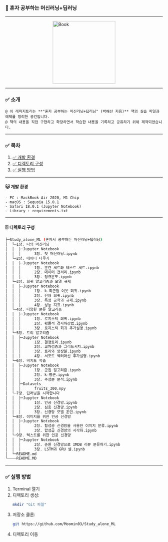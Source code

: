 ### 🔧 혼자 공부하는 머신러닝+딥러닝

---
<img src="https://image.yes24.com/goods/96024871/XL.jpg" alt="Book" style="width: 200px; display: block; margin-left: auto; margin-right: auto;">


---
### ✅ 소개
    @ 이 레퍼지토리는 **"혼자 공부하는 머신러닝+딥러닝" (박해선 지음)** 책의 실습 파일과 예제를 정리한 공간입니다. 
    @ 책의 내용을 직접 구현하고 확장하면서 학습한 내용을 기록하고 공유하기 위해 제작되었습니다.


---
### ✅ 목차
1. [✅ 개발 환경](#개발-환경)
2. [✅ 디렉토리 구성](#디렉토리-구성)
3. [✅ 실행 방법](#실행-방법)


---
<a name="개발-환경"></a>
#### 🐱 개발 환경
	- PC : MackBook Air 2020, M1 Chip
	- macOS : Sequoia 15.0.1
	- Safari 18.0.1 (Jupyter Notebook)
	- Library : requirements.txt


---
<a name="디렉토리-구성"></a>
#### 🗄️ 디렉토리 구성
```sh
├─Study_alone_ML (혼자서 공부하는 머신러닝+딥러닝)
│  └─1장. 나의 머신러닝
│  │  ├─Jupyter Notebook
│  │  │      3장. 첫 머신러닝.ipynb
│  └─2장. 데이터 다루기
│  │  ├─Jupyter Notebook
│  │  │      1장. 훈련 세트와 테스트 세트.ipynb
│  │  │      2장. 데이터 전처리.ipynb
│  │  │      3장. 정규분포.ipynb
│  └─3장. 회귀 알고리즘과 모델 규제
│  │  ├─Jupyter Notebook
│  │  │      1장. k-최근접 이웃 회귀.ipynb
│  │  │      2장. 선형 회귀.ipynb
│  │  │      3장. 특성 공학과 규제.ipynb
│  │  │      4장. 성능 지표.ipynb
│  └─4장. 다양한 분류 알고리즘
│  │  ├─Jupyter Notebook
│  │  │      1장. 로지스틱 회귀.ipynb
│  │  │      2장. 확률적 경사하강법.ipynb
│  │  │      3장. 로지스틱 회귀 추가설명.ipynb
│  └─5장. 트리 알고리즘
│  │  ├─Jupyter Notebook
│  │  │      1장. 결정트리.ipynb
│  │  │      2장. 교차검증과 그리드서치.ipynb
│  │  │      3장. 트리와 앙상블.ipynb
│  │  │      4장. 서포트 벡터머신 추가설명.ipynb
│  └─6장. 비지도 학습
│  │  ├─Jupyter Notebook
│  │  │      1장. 군집 알고리즘.ipynb
│  │  │      2장. k-평균.ipynb
│  │  │      3장. 주성분 분석.ipynb
│  │  ├─Datasets
│  │  │      fruits_300.npy
│  └─7장. 딥러닝을 시작합니다
│  │  ├─Jupyter Notebook
│  │  │      1장. 인공 신경망.ipynb
│  │  │      2장. 심층 신경망.ipynb
│  │  │      3장. 신경망 모델 훈련.ipynb
│  └─8장. 이미지를 위한 인공 신경망
│  │  ├─Jupyter Notebook
│  │  │      2장. 합성공 신경망을 사용한 이미지 분류.ipynb
│  │  │      3장. 합성곱 신경망의 시각화.ipynb
│  └─9장. 텍스트를 위한 인공 신경망
│  │  ├─Jupyter Notebook
│  │  │      2장. 순환 신경망으로 IMDB 리뷰 분류하기.ipynb
│  │  │      3장. LSTM과 GRU 셀.ipynb
│  └─README.md
└────README.MD
```

---
<a name="실행-방법"></a>
### ✅ 실행 방법
1. Terminal 열기
2. 디렉토리 생성:
    ```bash
    mkdir "Git 파일"
3. 저장소 클론:
    ```bash
    git https://github.com/Moomin03/Study_alone_ML
4. 디렉토리 이동

